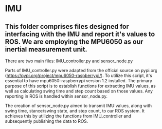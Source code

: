 # IMU
## This folder comprises files designed for interfacing with the IMU and report it's values to ROS. We are employing the MPU6050 as our inertial measurement unit.

There are two main files: IMU_controller.py and sensor_node.py

Parts of IMU_controller.py were adapted from the official source on pypi.org (https://pypi.org/project/mpu6050-raspberrypi/). To utilize this script, it's essential to have mpu6050-raspberrypi version 1.2 installed. The primary purpose of this script is to establish functions for extracting IMU values, as well as calculating swing time and step count based on those values. Any reporting in ROS is handled within sensor_node.py.

The creation of sensor_node.py aimed to transmit IMU values, along with swing time, stance/swing state, and step count, to our ROS system. It achieves this by utilizing the functions from IMU_controller and subsequently publishing the data to ROS.
